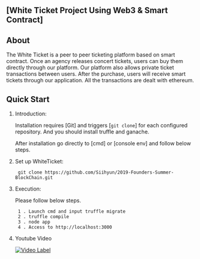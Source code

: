 ## [White Ticket Project Using Web3 & Smart Contract]

## About

The White Ticket is a peer to peer ticketing platform based on smart contract. Once an agency releases concert tickets, users can buy them directly through our platform. Our platform also allows private ticket transactions between users. After the purchase, users will receive smart tickets through our application. All the transactions are dealt with ethereum.

## Quick Start

1. Introduction:

   Installation requires [Git] and triggers [`git clone`] for each configured repository.
   And you should install truffle and ganache.

   After installation go directly to [cmd] or [console env] and follow below steps.
   
2. Set up WhiteTicket:

   ` git clone https://github.com/Siihyun/2019-Founders-Summer-BlockChain.git`

3. Execution:

   Please follow below steps.
   ```
    1 . Launch cmd and input truffle migrate
    2 . truffle compile
    3 . node app
    4 . Access to http://localhost:3000
   ```
4. Youtube Video

   [![Video Label](http://img.youtube.com/vi/to3_MNrjf_8/0.jpg)](https://youtu.be/to3_MNrjf_8?t=0s)
